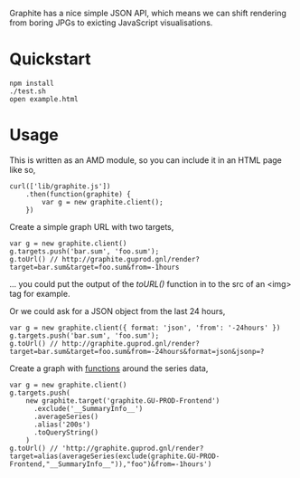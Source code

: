 
Graphite has a nice simple JSON API, which means we can shift rendering from boring JPGs to exicting JavaScript visualisations. 

# Quickstart

```
npm install
./test.sh
open example.html
```

# Usage

This is written as an AMD module, so you can include it in an HTML page like so,

```
curl(['lib/graphite.js'])
    .then(function(graphite) {
        var g = new graphite.client();
    })
```

Create a simple graph URL with two targets,

```
var g = new graphite.client()
g.targets.push('bar.sum', 'foo.sum');
g.toUrl() // http://graphite.guprod.gnl/render?target=bar.sum&target=foo.sum&from=-1hours
```

... you could put the output of the _toURL()_ function in to the src of an &lt;img&gt; tag for example.

Or we could ask for a JSON object from the last 24 hours,

```
var g = new graphite.client({ format: 'json', 'from': '-24hours' })
g.targets.push('bar.sum', 'foo.sum');
g.toUrl() // http://graphite.guprod.gnl/render?target=bar.sum&target=foo.sum&from=-24hours&format=json&jsonp=?
```

Create a graph with [functions](http://graphite.readthedocs.org/en/latest/functions.html) around the series data,

```
var g = new graphite.client()
g.targets.push(
    new graphite.target('graphite.GU-PROD-Frontend')
      .exclude('__SummaryInfo__')
      .averageSeries()
      .alias('200s')
      .toQueryString()
    )
g.toUrl() // 'http://graphite.guprod.gnl/render?target=alias(averageSeries(exclude(graphite.GU-PROD-Frontend,"__SummaryInfo__")),"foo")&from=-1hours')
```

